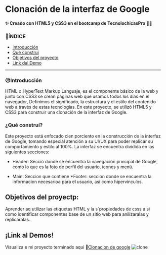 # Clonación de la interfaz de Google 
#### ✨ Creado con HTML5 y CSS3 en el bootcamp de TecnolochicasPro 🙈🙈

### 🚨ÍNDICE
* [Introducción](https://github.com/SheilaCamas/SheilaCamas.github.io/blob/main/README.md#introducci%C3%B3n)
* [Qué construi]()
* [Objetivos del proyecto]()
* [Link dal Demo]()

***

### 😥Introducción
HTML o HyperText Markup Languaje, es el componente básico de la web y junto con CSS3 se crean páginas web que usamos todos los días en el navegador, Definimos el significado, la estructura y el estilo del contenido web a través de estas tecnologías.
En este proyecto, se utilizó HTML5 y CSS3 para construir una clonación de la interfaz de Google.

### ¿Qué construí?
Este proyecto está enfocado cien porciento en la construcción de la interfaz de Google, tomando especial atención a su UI/UX para poder replicar su comportamiento y estilo al 100%. La interfaz se encuentra dividida en las siguientes secciones:

* Header: Secció donde se encuentra la navegación principal de Google, como lo que es la foto de perfil del usuario, íconos y menú.

* Main: Seccion que contiene 
*Footer: seccion donde se encuentra la  informacion necesarioa para el usuario, asi como hipervinculos.  

## Objetivos del proyectp:
Aprender aq utilizar las etiquetas HTML y la s´propiedades de csss a si como identificar componentes base de un sitio web para anilizaralas y replicaralas.

## ¡Link al Demos!
Visualiza e mi proyecto terminado aqui 🤌[Clonacion de google](https://sheilacamas.github.io/)
![clone](https://user-images.githubusercontent.com/131729936/234746999-d82d802c-55d4-4b49-9b00-49be9e4198fc.png)

